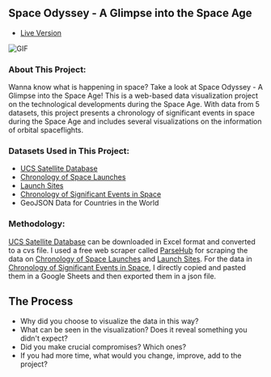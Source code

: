 ## Space Odyssey - A Glimpse into the Space Age

 - [Live Version](https://alexwang624.github.io/cdv-student/projects/data-story/finished/)

![GIF](GIF_2.gif)

### About This Project:
 Wanna know what is happening in space? Take a look at Space Odyssey - A Glimpse into the Space Age! This is a web-based data visualization project on the technological developments during the Space Age. With data from 5 datasets, this project presents a chronology of significant events in space during the Space Age and includes several visualizations on the information of orbital spaceflights.

### Datasets Used in This Project:
  - [UCS Satellite Database](https://www.ucsusa.org/resources/satellite-database)
  - [Chronology of Space Launches](https://space.skyrocket.de/directories/chronology.htm)
  - [Launch Sites](https://space.skyrocket.de/directories/launchsites.htm)
  - [Chronology of Significant Events in Space](https://en.wikipedia.org/wiki/Space_Age#:~:text=The%20Space%20Age%20is%20a,continuing%20to%20the%20present%20day.)
  - GeoJSON Data for Countries in the World

### Methodology:
[UCS Satellite Database](https://www.ucsusa.org/resources/satellite-database) can be downloaded in Excel format and converted to a cvs file. I used a free web scraper called [ParseHub](https://www.parsehub.com/) for scraping the data on [Chronology of Space Launches](https://space.skyrocket.de/directories/chronology.htm) and [Launch Sites](https://space.skyrocket.de/directories/launchsites.htm). For the data in [Chronology of Significant Events in Space](https://en.wikipedia.org/wiki/Space_Age#:~:text=The%20Space%20Age%20is%20a,continuing%20to%20the%20present%20day.), I directly copied and pasted them in a Google Sheets and then exported them in a json file.




## The Process

- Why did you choose to visualize the data in this way?
- What can be seen in the visualization? Does it reveal something you didn't expect?
- Did you make crucial compromises? Which ones?
- If you had more time, what would you change, improve, add to the project?

